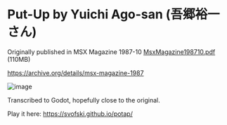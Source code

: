 # Put-Up by Yuichi Ago-san (吾郷裕一さん)

Originally published in MSX Magazine 1987-10
[MsxMagazine198710.pdf](https://ia800208.us.archive.org/20/items/msx-magazine-1987/MSX%E3%83%9E%E3%82%AC%E3%82%B8%E3%83%B3%201987/MsxMagazine198710.pdf) (110MB)

https://archive.org/details/msx-magazine-1987

![image](https://github.com/svofski/potap/assets/6445874/70f6225f-d05b-457e-aad6-2e343b18e8b2)


Transcribed to Godot, hopefully close to the original.

Play it here: https://svofski.github.io/potap/
